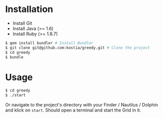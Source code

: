 # Installation

* Install Git
* Install Java (>= 1.6)
* Install Ruby (>= 1.8.7)

```bash
$ gem install bundler # Install Bundler
$ git clone git@github.com:kostia/greedy.git # Clone the project
$ cd greedy
$ bundle
```

# Usage

```bash
$ cd greedy
$ ./start
```

Or navigate to the project's directory with your Finder / Nautilus / Dolphin
and klick on `start`. Should open a terminal and start the Grid in it.
